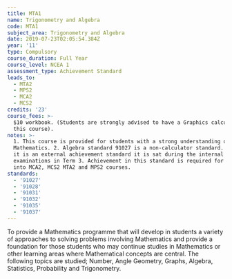 ```yaml
---
title: MTA1
name: Trigonometry and Algebra
code: MTA1
subject_area: Trigonometry and Algebra
date: 2019-07-23T02:05:54.384Z
year: '11'
type: Compulsory
course_duration: Full Year
course_level: NCEA 1
assessment_type: Achievement Standard
leads_to:
  - MTA2
  - MPS2
  - MCA2
  - MCS2
credits: '23'
course_fees: >-
  $10 workbook. (Students are strongly advised to have a Graphics calculator for
  this course).
notes: >-
  1. This course is provided for students with a strong understanding of
  Mathematics. 2. Algebra standard 91027 is a non-calculator standard. Although
  it is an external achievement standard it is sat during the internal school
  examinations in Term 3. Achievement in this standard is required for entry
  into MCA2, MCS2 MTA2 and MPS2 courses.
standards:
  - '91027'
  - '91028'
  - '91031'
  - '91032'
  - '91035'
  - '91037'
---
```

To provide a Mathematics programme that will develop in students a variety of approaches to solving problems involving Mathematics and provide a foundation for those students who may continue studies in Mathematics or other learning areas where Mathematical concepts are central. The following topics are studied; Number, Angle Geometry, Graphs, Algebra, Statistics, Probability and Trigonometry.
